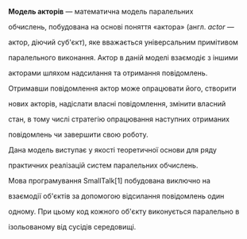 **Модель акторів** — математична модель паралельних

обчислень, побудована на основі поняття «актора» (англ. *actor* —

актор, діючий суб'єкт), яке вважається універсальним примітивом

паралельного виконання. Актор в даній моделі взаємодіє з іншими

акторами шляхом надсилання та отримання повідомлень.

Отримавши повідомлення актор може опрацювати його, створити

нових акторів, надіслати власні повідомлення, змінити власний

стан, в тому числі стратегію опрацювання наступних отриманих

повідомлень чи завершити свою роботу.

Дана модель виступає у якості теоретичної основи для ряду

практичних реалізацій систем паралельних обчислень.

Мова програмування SmallTalk[1] побудована виключно на

взаємодії об'єктів за допомогою відсилання повідомлень один

одному. При цьому код кожного об'єкту виконується паралельно в

ізольованому від сусідів середовищі.
